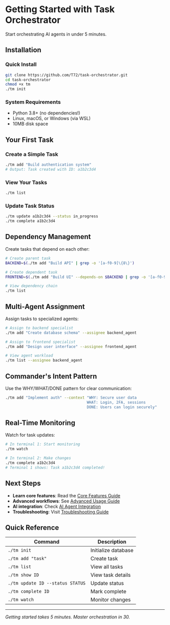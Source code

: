# Getting Started with Task Orchestrator

Start orchestrating AI agents in under 5 minutes.

## Installation

### Quick Install
```bash
git clone https://github.com/T72/task-orchestrator.git
cd task-orchestrator
chmod +x tm
./tm init
```

### System Requirements
- Python 3.8+ (no dependencies!)
- Linux, macOS, or Windows (via WSL)
- 10MB disk space

## Your First Task

### Create a Simple Task
```bash
./tm add "Build authentication system"
# Output: Task created with ID: a1b2c3d4
```

### View Your Tasks
```bash
./tm list
```

### Update Task Status
```bash
./tm update a1b2c3d4 --status in_progress
./tm complete a1b2c3d4
```

## Dependency Management

Create tasks that depend on each other:

```bash
# Create parent task
BACKEND=$(./tm add "Build API" | grep -o '[a-f0-9]\{8\}')

# Create dependent task
FRONTEND=$(./tm add "Build UI" --depends-on $BACKEND | grep -o '[a-f0-9]\{8\}')

# View dependency chain
./tm list
```

## Multi-Agent Assignment

Assign tasks to specialized agents:

```bash
# Assign to backend specialist
./tm add "Create database schema" --assignee backend_agent

# Assign to frontend specialist
./tm add "Design user interface" --assignee frontend_agent

# View agent workload
./tm list --assignee backend_agent
```

## Commander's Intent Pattern

Use the WHY/WHAT/DONE pattern for clear communication:

```bash
./tm add "Implement auth" --context "WHY: Secure user data
                                    WHAT: Login, 2FA, sessions
                                    DONE: Users can login securely"
```

## Real-Time Monitoring

Watch for task updates:

```bash
# In terminal 1: Start monitoring
./tm watch

# In terminal 2: Make changes
./tm complete a1b2c3d4
# Terminal 1 shows: Task a1b2c3d4 completed!
```

## Next Steps

- **Learn core features**: Read the [Core Features Guide](core-features.md)
- **Advanced workflows**: See [Advanced Usage Guide](advanced-usage.md)
- **AI integration**: Check [AI Agent Integration](../reference/ai-agent-integration.md)
- **Troubleshooting**: Visit [Troubleshooting Guide](troubleshooting.md)

## Quick Reference

| Command | Description |
|---------|------------|
| `./tm init` | Initialize database |
| `./tm add "task"` | Create task |
| `./tm list` | View all tasks |
| `./tm show ID` | View task details |
| `./tm update ID --status STATUS` | Update status |
| `./tm complete ID` | Mark complete |
| `./tm watch` | Monitor changes |

---
*Getting started takes 5 minutes. Master orchestration in 30.*